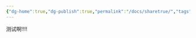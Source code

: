 ```yaml
---
{"dg-home":true,"dg-publish":true,"permalink":"/docs/sharetrue/","tags":"gardenEntry","dgHomeLink":true,"dgPassFrontmatter":true}
---
```


测试啊!!!!